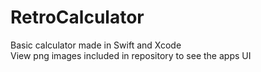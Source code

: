 # RetroCalculator

Basic calculator made in Swift and Xcode  
View png images included in repository to see the apps UI
